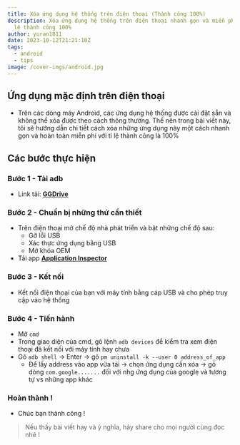 ```yaml
---
title: Xóa ứng dụng hệ thống trên điện thoại (Thành công 100%)
description: Xóa ứng dụng hệ thống trên điện thoại nhanh gọn và miễn phí với tỉ
  lệ thành công 100%
author: yuran1811
date: 2023-10-12T21:21:10Z
tags:
  - android
  - tips
image: /cover-imgs/android.jpg
---
```


## Ứng dụng mặc định trên điện thoại

- Trên các dòng máy Android, các ứng dụng hệ thống được cài đặt sẵn và không thể xóa được theo cách thông thường. Thế nên trong bài viết này, tôi sẽ hướng dẫn chi tiết cách xóa những ứng dụng này một cách nhanh gọn và hoàn toàn miễn phí với tỉ lệ thành công là 100%

## Các bước thực hiện

### Bước 1 - Tải adb

- Link tải: [**GGDrive**](https://drive.google.com/file/d/1vOEbIMZ95zEnfJPqHSyN5RRBodfTYKDM/view?usp=sharing)

### Bước 2 - Chuẩn bị những thứ cần thiết

- Trên điện thoại mở chế độ nhà phát triển và bật những chế độ sau:
  - Gỡ lỗi USB
  - Xác thực ứng dụng bằng USB
  - Mở khóa OEM
- Tải app [**Application Inspector**](https://play.google.com/store/apps/details?id=com.ubqsoft.sec01\&hl=vi\&gl=US)

### Bước 3 - Kết nối

- Kết nối điện thoại của bạn với máy tính bằng cáp USB và cho phép truy cập vào hệ thống

### Bước 4 - Tiến hành

- Mở `cmd`
- Trong giao diện của cmd, gõ lệnh `adb devices` để kiểm tra xem điện thoại đã kết nối với máy tính hay chưa
- Gõ `adb shell` -> Enter -> gõ `pm uninstall -k --user 0 address_of_app`
  - Để lấy address vào app vừa tải -> chọn ứng dụng cần xóa -> gõ dòng `com.google.......` đối với nhg ứng dụng của google và tương tự vs những app khác

### Hoàn thành !

- Chúc bạn thành công !

> Nếu thấy bài viết hay và ý nghĩa, hãy share cho mọi người cùng đọc nhé !
